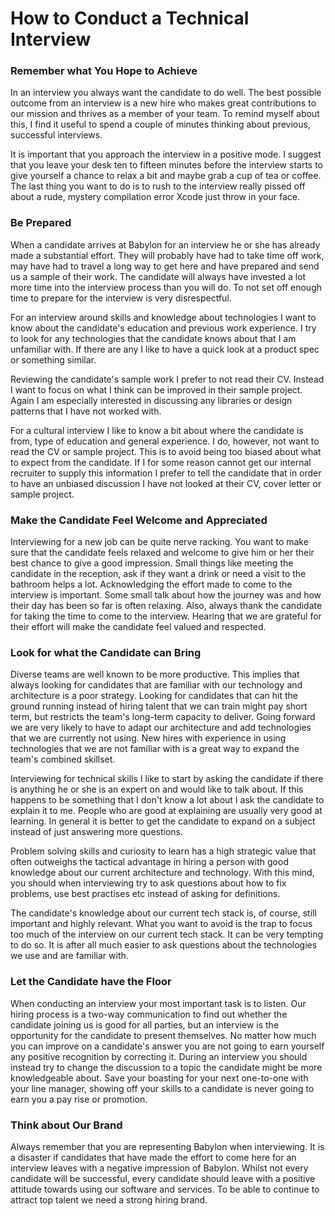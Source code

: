 How to Conduct a Technical Interview
====================================

### Remember what You Hope to Achieve
In an interview you always want the candidate to do well. The best possible outcome from an interview is a new hire who makes great contributions to our mission and thrives as a member of your team. To remind myself about this, I find it useful to spend a couple of minutes thinking about previous, successful interviews.

It is important that you approach the interview in a positive mode. I suggest that you leave your desk ten to fifteen minutes before the interview starts to give yourself a chance to relax a bit and maybe grab a cup of tea or coffee. The last thing you want to do is to rush to the interview really pissed off about a rude, mystery compilation error Xcode just throw in your face.

### Be Prepared
When a candidate arrives at Babylon for an interview he or she has already made a substantial effort. They will probably have had to take time off work, may have had to travel a long way to get here and have prepared and send us a sample of their work. The candidate will always have invested a lot more time into the interview process than you will do. To not set off enough time to prepare for the interview is very disrespectful.

For an interview around skills and knowledge about technologies I want to know about the candidate's education and previous work experience. I try to look for any technologies that the candidate knows about that I am unfamiliar with. If there are any I like to have a quick look at a product spec or something similar.

Reviewing the candidate's sample work I prefer to not read their CV. Instead I want to focus on what I think can be improved in their sample project. Again I am especially interested in discussing any libraries or design patterns that I have not worked with.

For a cultural interview I like to know a bit about where the candidate is from, type of education and general experience. I do, however, not want to read the CV or sample project. This is to avoid being too biased about what to expect from the candidate. If I for some reason cannot get our internal recruiter to supply this information I prefer to tell the candidate that in order to have an unbiased discussion I have not looked at their CV, cover letter or sample project.

### Make the Candidate Feel Welcome and Appreciated
Interviewing for a new job can be quite nerve racking. You want to make sure that the candidate feels relaxed and welcome to give him or her their best chance to give a good impression. Small things like meeting the candidate in the reception, ask if they want a drink or need a visit to the bathroom helps a lot. Acknowledging the effort made to come to the interview is important. Some small talk about how the journey was and how their day has been so far is often relaxing. Also, always thank the candidate for taking the time to come to the interview. Hearing that we are grateful for their effort will make the candidate feel valued and respected.

### Look for what the Candidate can Bring
Diverse teams are well known to be more productive. This implies that always looking for candidates that are familiar with our technology and architecture is a poor strategy. Looking for candidates that can hit the ground running instead of hiring talent that we can train might pay short term, but restricts the team's long-term capacity to deliver. Going forward we are very likely to have to adapt our architecture and add technologies that we are currently not using. New hires with experience in using technologies that we are not familiar with is a great way to expand the team's combined skillset.

Interviewing for technical skills I like to start by asking the candidate if there is anything he or she is an expert on and would like to talk about. If this happens to be something that I don't know a lot about I ask the candidate to explain it to me. People who are good at explaining are usually very good at learning. In general it is better to get the candidate to expand on a subject instead of just answering more questions.

Problem solving skills and curiosity to learn has a high strategic value that often outweighs the tactical advantage in hiring a person with good knowledge about our current architecture and technology. With this mind, you should when interviewing try to ask questions about how to fix problems, use best practises etc instead of asking for definitions.

The candidate's knowledge about our current tech stack is, of course, still important and highly relevant. What you want to avoid is the trap to focus too much of the interview on our current tech stack. It can be very tempting to do so. It is after all much easier to ask questions about the technologies we use and are familiar with.

###  Let the Candidate have the Floor
When conducting an interview your most important task is to listen. Our hiring process is a two-way communication to find out whether the candidate joining us is good for all parties, but an interview is the opportunity for the candidate to present themselves. No matter how much you can improve on a candidate's answer you are not going to earn yourself any positive recognition by correcting it. During an interview you should instead try to change the discussion to a topic the candidate might be more knowledgeable about. Save your boasting for your next one-to-one with your line manager, showing off your skills to a candidate is never going to earn you a pay rise or promotion.

### Think about Our Brand
Always remember that you are representing Babylon when interviewing. It is a disaster if candidates that have made the effort to come here for an interview leaves with a negative impression of Babylon. Whilst not every candidate will be successful, every candidate should leave with a positive attitude towards using our software and services. To be able to continue to attract top talent we need a strong hiring brand.

